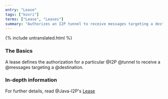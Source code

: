 ```yaml
---
entry: "Lease"
tags: ["kovri"]
terms: ["Lease", "Leases"]
summary: "Authorizes an I2P tunnel to receive messages targeting a destination"
---
```


{% include untranslated.html %}
### The Basics

A lease defines the authorization for a particular @I2P @tunnel to receive a @messages targeting a @destination.

### In-depth information

For further details, read @Java-I2P's [Lease](https://geti2p.net/spec/common-structures#lease)
